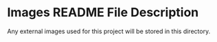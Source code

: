 # Images README File Description

Any external images used for this project will be stored in this directory.